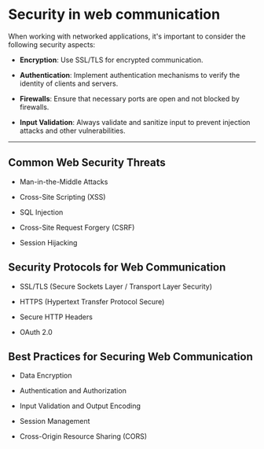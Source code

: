 # Security in web communication 

When working with networked applications, it's important to consider the following security aspects:

- **Encryption**: Use SSL/TLS for encrypted communication.

- **Authentication**: Implement authentication mechanisms to verify the identity of clients and servers.

- **Firewalls**: Ensure that necessary ports are open and not blocked by firewalls.

- **Input Validation**: Always validate and sanitize input to prevent injection attacks and other vulnerabilities.

---

## Common Web Security Threats

- Man-in-the-Middle Attacks

- Cross-Site Scripting (XSS)

- SQL Injection

- Cross-Site Request Forgery (CSRF)

- Session Hijacking

## Security Protocols for Web Communication

- SSL/TLS (Secure Sockets Layer / Transport Layer Security)

- HTTPS (Hypertext Transfer Protocol Secure)

- Secure HTTP Headers

- OAuth 2.0

## Best Practices for Securing Web Communication

- Data Encryption

- Authentication and Authorization

- Input Validation and Output Encoding

- Session Management

- Cross-Origin Resource Sharing (CORS)